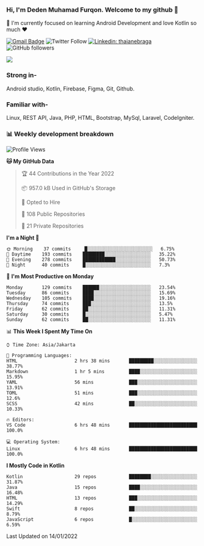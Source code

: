 ### Hi, I'm Deden Muhamad Furqon. Welcome to my github 👋

<!--
**furqoncreative/furqoncreative** is a ✨ _special_ ✨ repository because its `README.md` (this file) appears on your GitHub profile.

Here are some ideas to get you started:

- 🔭 I’m currently working on ...
- 👯 I’m looking to collaborate on ...
- 🤔 I’m looking for help with ...
- 💬 Ask me about ...
- 📫 How to reach me: ...
- 😄 Pronouns: ...
- ⚡ Fun fact: ...
-->

  🌱 I'm currently focused on learning Android Development and love Kotlin so much ❤ 

[![Gmail Badge](https://img.shields.io/badge/-furqoncreative24@gmail.com-c14438?style=flat-square&logo=Gmail&logoColor=white&link=mailto:furqoncreative24@gmail.com)](mailto:furqoncreative24@gmail.com)
![Twitter Follow](https://img.shields.io/twitter/follow/furqoncreative?label=Follow)
[![Linkedin: thaianebraga](https://img.shields.io/badge/-Deden_Muhamad_Furqon-blue?style=flat-square&logo=Linkedin&logoColor=white&link=https://www.linkedin.com/in/anmol-p-singh/)](https://www.linkedin.com/in/furqoncreative/)
![GitHub followers](https://img.shields.io/github/followers/furqoncreative?label=Follow&style=social)

<img src="https://github-readme-stats.sera5-dev.vercel.app/api?username=furqoncreative&hide=stars&show_icons=true&count_private=true&include_all_commits=true&title_color=#008080&icon_color=#008080&hide_border=true" width="">

### Strong in-

Android studio, Kotlin, Firebase, Figma, Git, Github.

### Familiar with-
Linux, REST API, Java, PHP, HTML, Bootstrap, MySql, Laravel, CodeIgniter.

### 📊 Weekly development breakdown

<!--START_SECTION:waka-->
![Profile Views](http://img.shields.io/badge/Profile%20Views-1-blue)

**🐱 My GitHub Data** 

> 🏆 44 Contributions in the Year 2022
 > 
> 📦 957.0 kB Used in GitHub's Storage 
 > 
> 💼 Opted to Hire
 > 
> 📜 108 Public Repositories 
 > 
> 🔑 21 Private Repositories  
 > 
**I'm a Night 🦉** 

```text
🌞 Morning    37 commits     █░░░░░░░░░░░░░░░░░░░░░░░░   6.75% 
🌆 Daytime    193 commits    ████████░░░░░░░░░░░░░░░░░   35.22% 
🌃 Evening    278 commits    ████████████░░░░░░░░░░░░░   50.73% 
🌙 Night      40 commits     █░░░░░░░░░░░░░░░░░░░░░░░░   7.3%

```
📅 **I'm Most Productive on Monday** 

```text
Monday       129 commits    ██████░░░░░░░░░░░░░░░░░░░   23.54% 
Tuesday      86 commits     ████░░░░░░░░░░░░░░░░░░░░░   15.69% 
Wednesday    105 commits    ████░░░░░░░░░░░░░░░░░░░░░   19.16% 
Thursday     74 commits     ███░░░░░░░░░░░░░░░░░░░░░░   13.5% 
Friday       62 commits     ██░░░░░░░░░░░░░░░░░░░░░░░   11.31% 
Saturday     30 commits     █░░░░░░░░░░░░░░░░░░░░░░░░   5.47% 
Sunday       62 commits     ██░░░░░░░░░░░░░░░░░░░░░░░   11.31%

```


📊 **This Week I Spent My Time On** 

```text
⌚︎ Time Zone: Asia/Jakarta

💬 Programming Languages: 
HTML                     2 hrs 38 mins       █████████░░░░░░░░░░░░░░░░   38.77% 
Markdown                 1 hr 5 mins         ████░░░░░░░░░░░░░░░░░░░░░   15.95% 
YAML                     56 mins             ███░░░░░░░░░░░░░░░░░░░░░░   13.91% 
TOML                     51 mins             ███░░░░░░░░░░░░░░░░░░░░░░   12.6% 
SCSS                     42 mins             ██░░░░░░░░░░░░░░░░░░░░░░░   10.33%

🔥 Editors: 
VS Code                  6 hrs 48 mins       █████████████████████████   100.0%

💻 Operating System: 
Linux                    6 hrs 48 mins       █████████████████████████   100.0%

```

**I Mostly Code in Kotlin** 

```text
Kotlin                   29 repos            ████████░░░░░░░░░░░░░░░░░   31.87% 
Java                     15 repos            ████░░░░░░░░░░░░░░░░░░░░░   16.48% 
HTML                     13 repos            ███░░░░░░░░░░░░░░░░░░░░░░   14.29% 
Swift                    8 repos             ██░░░░░░░░░░░░░░░░░░░░░░░   8.79% 
JavaScript               6 repos             █░░░░░░░░░░░░░░░░░░░░░░░░   6.59%

```



 Last Updated on 14/01/2022
<!--END_SECTION:waka-->

